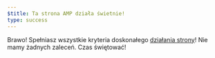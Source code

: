 ```yaml
---
$title: Ta strona AMP działa świetnie!
type: success
---
```


Brawo! Spełniasz wszystkie kryteria doskonałego [działania strony](https://developers.google.com/search/docs/guides/page-experience)! Nie mamy żadnych zaleceń. Czas świętować!
